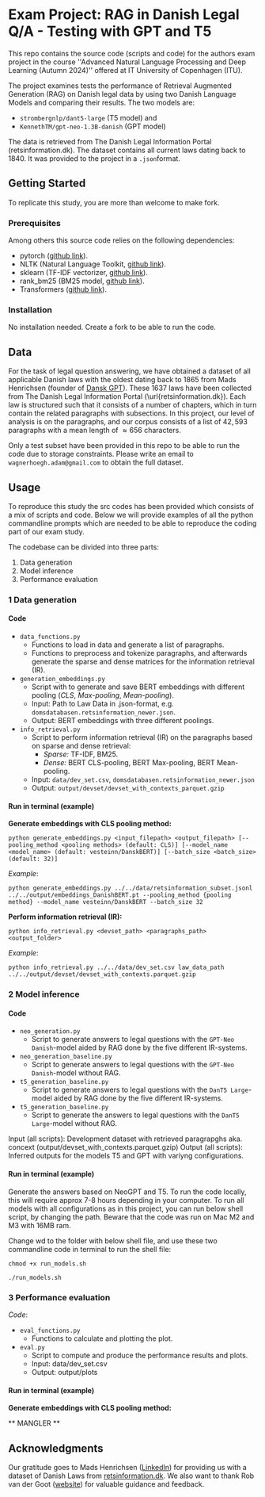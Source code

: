 # Exam Project: RAG in Danish Legal Q/A - Testing with GPT and T5

This repo contains the source code (scripts and code) for the authors exam project in the course ''Advanced Natural Language Processing and Deep Learning (Autumn 2024)'' offered at IT University of Copenhagen (ITU).

The project examines tests the performance of Retrieval Augmented Generation (RAG) on Danish legal data by using two Danish Language Models and comparing their results. The two models are:

- ```strombergnlp/dant5-large``` (T5 model)
and
- ```KennethTM/gpt-neo-1.3B-danish``` (GPT model)

The data is retrieved from The Danish Legal Information Portal (retsinformation.dk). The dataset contains all current laws dating back to 1840. It was provided to the project in a ```.json```format.

## Getting Started

To replicate this study, you are more than welcome to make fork.

### Prerequisites

Among others this source code relies on the following dependencies:

- pytorch ([github link](https://github.com/pytorch/pytorch)).
- NLTK (Natural Language Toolkit, [github link](https://github.com/nltk/nltk)).
- sklearn (TF-IDF vectorizer, [github link](https://github.com/scikit-learn/scikit-learn)).
- rank_bm25 (BM25 model, [github link](https://github.com/dorianbrown/rank_bm25)).
- Transformers ([github link](https://github.com/huggingface/transformers)).

### Installation

No installation needed. Create a fork to be able to run the code.

## Data

For the task of legal question answering, we have obtained a dataset of all applicable Danish laws with the oldest dating back to 1865 from Mads Henrichsen (founder of [Dansk GPT](https://www.danskgpt.dk/)). These 1637 laws have been collected from The Danish Legal Information Portal (\url{retsinformation.dk}). Each law is structured such that it consists of a number of chapters, which in turn contain the related paragraphs with subsections. In this project, our level of analysis is on the paragraphs, and our corpus consists of a list of $42,593$ paragraphs with a mean length of $\approx656$ characters.

Only a test subset have been provided in this repo to be able to run the code due to storage constraints. Please write an email to ```wagnerhoegh.adam@gmail.com``` to obtain the full dataset.

## Usage

To reproduce this study the src codes has been provided which consists of a mix of scripts and code. Below we will provide examples of all the python commandline prompts which are needed to be able to reproduce the coding part of our exam study.

The codebase can be divided into three parts:

1) Data generation
2) Model inference
3) Performance evaluation

### 1 Data generation

#### Code

- ```data_functions.py```
  - Functions to load in data and generate a list of paragraphs.
  - Functions to preprocess and tokenize paragraphs, and afterwards generate the sparse and dense matrices for the information retrieval (IR).
- ```generation_embeddings.py```
  - Script with to generate and save BERT embeddings with different pooling (*CLS*, *Max-pooling*, *Mean-pooling*).
  - Input: Path to Law Data in .json-format, e.g. ```domsdatabasen.retsinformation_newer.json```.
  - Output: BERT embeddings with three different poolings.
- ```info_retrieval.py```
  - Script to perform information retrieval (IR) on the paragraphs based on sparse and dense retrieval:
    - *Sparse:* TF-IDF, BM25.
    - *Dense:* BERT CLS-pooling, BERT Max-pooling, BERT Mean-pooling.
  - Input: ```data/dev_set.csv```, ```domsdatabasen.retsinformation_newer.json```
  - Output: ```output/devset/devset_with_contexts_parquet.gzip```

#### Run in terminal (example)

**Generate embeddings with CLS pooling method:**

```[python]
python generate_embeddings.py <input_filepath> <output_filepath> [--pooling_method <pooling methods> (default: CLS)] [--model_name <model_name> (default: vesteinn/DanskBERT)] [--batch_size <batch_size> (default: 32)]
```

*Example*:

```[python]
python generate_embeddings.py ../../data/retsinformation_subset.jsonl ../../output/embeddings_DanishBERT.pt --pooling_method {pooling method} --model_name vesteinn/DanskBERT --batch_size 32
```

**Perform information retrieval (IR):**

```[python]
python info_retrieval.py <devset_path> <paragraphs_path> <output_folder>
```

*Example*:

```[python]
python info_retrieval.py ../../data/dev_set.csv law_data_path ../../output/devset/devset_with_contexts.parquet.gzip
```

### 2 Model inference

#### Code

- ```neo_generation.py```
  - Script to generate answers to legal questions with the ```GPT-Neo Danish```-model aided by RAG done by the five different IR-systems.
- ```neo_generation_baseline.py```
  - Script to generate answers to legal questions with the ```GPT-Neo Danish```-model without RAG.
- ```t5_generation_baseline.py```
  - Script to generate answers to legal questions with the ```DanT5 Large```-model aided by RAG done by the five different IR-systems.
- ```t5_generation_baseline.py```
  - Script to generate the answers to legal questions with the ```DanT5 Large```-model without RAG.

Input (all scripts): Development dataset with retrieved paragrapghs aka. concext (output/devset_with_contexts.parquet.gzip)
Output (all scripts): Inferred outputs for the models T5 and GPT with variyng configurations.

#### Run in terminal (example)

Generate the answers based on NeoGPT and T5. To run the code locally, this will require approx 7-8 hours depending in your computer. To run all models with all configurations as in this project, you can run below shell script, by changing the path. Beware that the code was run on Mac M2 and M3 with 16MB ram.

Change wd to the folder with below shell file, and use these two commandline code in terminal to run the shell file: 

```[terminal]
chmod +x run_models.sh
```

```[terminal]
./run_models.sh
```

### 3 Performance evaluation

*Code*:

- ```eval_functions.py```
  - Functions to calculate and plotting the plot.
- ```eval.py```
  - Script to compute and produce the performance results and plots.
  - Input: data/dev_set.csv
  - Output: output/plots

#### Run in terminal (example)

**Generate embeddings with CLS pooling method:**

** MANGLER **

## Acknowledgments

Our gratitude goes to Mads Henrichsen ([LinkedIn](https://www.linkedin.com/in/mhenrichsen/)) for providing us with a dataset of Danish Laws from [retsinformation.dk](retsinformation.dk). We also want to thank Rob van der Goot ([website](https://robvanderg.github.io/)) for valuable guidance and feedback.
